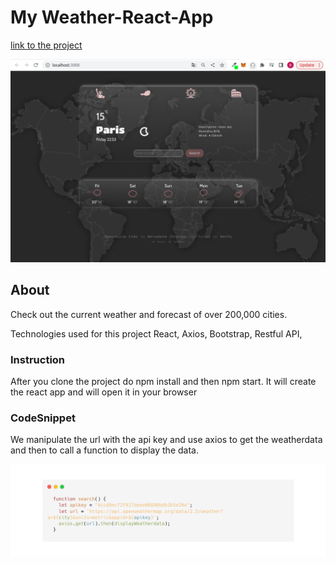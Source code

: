 # My Weather-React-App

[link to the project](https://optimistic-curran-8bd91f.netlify.app/)

![My Weather-React-App!](/img/weatherapp.png "Check out the best weather app EVER ! (; )")

## About

Check out the current weather and forecast of over 200,000 cities.

Technologies used for this project React, Axios, Bootstrap, Restful API,

### Instruction

After you clone the project do npm install and then npm start. It will create the react app and will open it in your browser

### CodeSnippet

We manipulate the url with the api key and use axios to get the weatherdata and then to call a function to display the data.

![The San Juan Mountains are beautiful!](/img/codesnippet.png "codesnippet")
